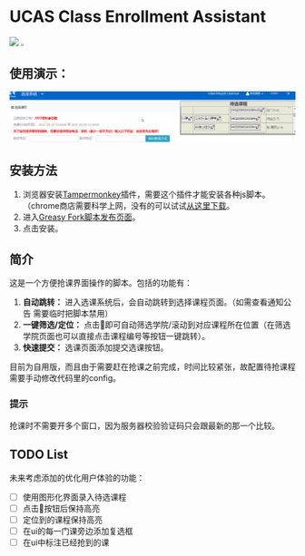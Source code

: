 # UCAS Class Enrollment Assistant

[![](https://img.shields.io/badge/GitHub-100000?style=for-the-badge&logo=github&logoColor=white)](https://github.com/barryZZJ/ucas_enrollment_assistant) [<img src="https://greasyfork.org/packs/media/images/blacklogo96-b2384000fca45aa17e45eb417cbcbb59.png" style="zoom:33%;" />](https://greasyfork.org/zh-CN/scripts/450128-ucas-class-enrollment-assistant)



## 使用演示：
![](demo/usage2.gif)

## 安装方法

1. 浏览器安装[Tampermonkey](https://www.tampermonkey.net/)插件，需要这个插件才能安装各种js脚本。（chrome商店需要科学上网，没有的可以试试[从这里下载](https://www.crxsoso.com/webstore/detail/dhdgffkkebhmkfjojejmpbldmpobfkfo)。
2. 进入[Greasy Fork脚本发布页面](https://greasyfork.org/zh-CN/scripts/450128-ucas-class-enrollment-assistant)。
3. 点击安装。

## 简介

这是一个方便抢课界面操作的脚本。包括的功能有：

1. **自动跳转：** 进入选课系统后，会自动跳转到选择课程页面。（如需查看通知公告 需要临时把脚本禁用）
2. **一键筛选/定位：** 点击🚀即可自动筛选学院/滚动到对应课程所在位置（在筛选学院页面也可以直接点击课程编号等按钮一键跳转）。
3. **快速提交：** 选课页面添加提交选课按钮。


目前为自用版，而且由于需要赶在抢课之前完成，时间比较紧张，故配置待抢课程需要手动修改代码里的config。

### 提示
抢课时不需要开多个窗口，因为服务器校验验证码只会跟最新的那一个比较。

## TODO List

未来考虑添加的优化用户体验的功能：

- [ ] 使用图形化界面录入待选课程
- [ ] 点击🚀按钮后保持高亮
- [ ] 定位到的课程保持高亮
- [ ] 在ui的每一门课旁边添加复选框
- [ ] 在ui中标注已经抢到的课
